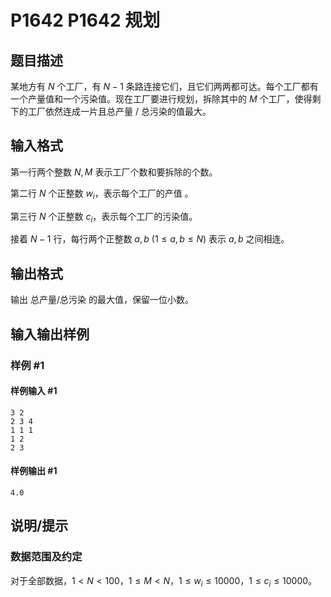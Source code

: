 # P1642 P1642 规划

## 题目描述

某地方有 $N$ 个工厂，有 $N-1$ 条路连接它们，且它们两两都可达。每个工厂都有一个产量值和一个污染值。现在工厂要进行规划，拆除其中的 $M$ 个工厂，使得剩下的工厂依然连成一片且总产量 / 总污染的值最大。

## 输入格式

第一行两个整数 $N,M$ 表示工厂个数和要拆除的个数。

第二行 $N$ 个正整数 $w_i$，表示每个工厂的产值 。

第三行 $N$ 个正整数 $c_i$，表示每个工厂的污染值。

接着 $N-1$ 行，每行两个正整数 $a,b\ (1 \le a,b \le N)$ 表示 $a,b$ 之间相连。

## 输出格式

输出 总产量/总污染 的最大值，保留一位小数。


## 输入输出样例

### 样例 #1

#### 样例输入 #1

```
3 2
2 3 4
1 1 1
1 2
2 3
```

#### 样例输出 #1

```
4.0
```

## 说明/提示

### 数据范围及约定

对于全部数据，$1<N<100$，$1 \le M<N$，$1\le w_i\le 10000$，$1\le c_i\le 10000$。
